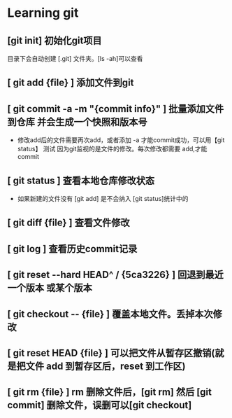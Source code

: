 
# Learning git  

## [git init] 初始化git项目  

目录下会自动创建 [.git] 文件夹。[ls -ah]可以查看

## [ git add {file} ] 添加文件到git

## [ git commit -a -m "{commit info}" ] 批量添加文件到仓库 并会生成一个快照和版本号

* 修改add后的文件需要再次add，或者添加 -a 才能commit成功，可以用【git status】 测试
因为git监视的是文件的修改。每次修改都需要 add,才能 commit

## [ git status ] 查看本地仓库修改状态

* 如果新建的文件没有 [git add] 是不会纳入 [git status]统计中的

## [ git diff {file} ] 查看文件修改

## [ git log ] 查看历史commit记录  

## [ git reset --hard HEAD^ / {5ca3226} ] 回退到最近一个版本 或某个版本

## [ git checkout -- {file} ] 覆盖本地文件。丢掉本次修改  

## [ git reset HEAD {file} ] 可以把文件从暂存区撤销(就是把文件 add 到暂存区后，reset 到工作区)  

## [ git rm {file} ]  rm 删除文件后，[git rm] 然后 [git commit] 删除文件，误删可以[git checkout]
